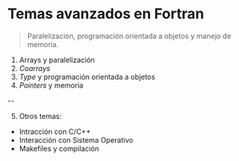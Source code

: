 # Temas avanzados en Fortran

> Paralelización, programación orientada a objetos y manejo de memoria.

1. Arrays y paralelización
2. *Coarrays*
3. *Type* y programación orientada a objetos
4. *Pointers* y memoria

--

5. Otros temas:
  + Intracción con C/C++
  + Interacción con Sistema Operativo
  + Makefiles y compilación
